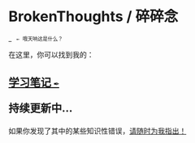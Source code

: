 # BrokenThoughts / 碎碎念

<sub>[` `](https://github.com/Technic-Technology) &nbsp; `← 哦天呐这是什么？`</sub>

在这里，你可以找到我的：

## <p>[学习笔记 `✒️`](notebook)</p> <p>持续更新中...</p>

如果你发现了其中的某些知识性错误，[请随时为我指出！](https://github.com/KrLite/BrokenThoughts/issues)
